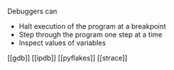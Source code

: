Debuggers can
- Halt execution of the program at a breakpoint
- Step through the program one step at a time
- Inspect values of variables

[[gdb]]
[[ipdb]]
[[pyflakes]]
[[strace]]